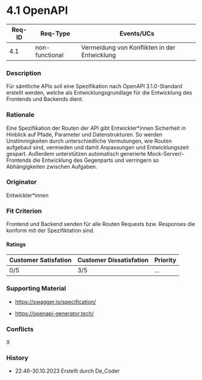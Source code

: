 # 4.1 OpenAPI

| Req-ID | Req-Type       | Events/UCs                                   |
| ------ | -------------- | -------------------------------------------- |
| 4.1    | non-functional | Vermeidung von Konflikten in der Entwicklung |

### Description

Für sämtliche APIs soll eine Spezifikation nach OpenAPI 3.1.0-Standard erstellt werden, welche als Entwicklungsgrundlage für die Entwicklung des Frontends und Backends dient.

### Rationale

Eine Spezifikation der Routen der API gibt Entwickler*innen Sicherheit in Hinblick auf Pfade, Parameter und Datenstrukturen. So werden Unstimmigkeiten durch unterschiedliche Vermutungen, wie Routen aufgebaut sind, vermieden und damit Anpassungen und Entwicklungszeit gespart. Außerdem unterstützen automatisch generierte Mock-Server/-Frontends die Entwicklung des Gegenparts und verringern so Abhängigkeiten zwischen Aufgaben.

### Originator

Entwickler*innen

### Fit Criterion

Frontend und Backend senden für alle Routen Requests bzw. Responses die konform mit der Spezifiktation sind.

#### Ratings

| Customer Satisfation | Customer Dissatisfation | Priority |
| -------------------- | ----------------------- | -------- |
| 0/5                  | 3/5                     | ...      |

### Supporting Material

- https://swagger.io/specification/

- https://openapi-generator.tech/

### Conflicts

X

### History

- 22:46-30.10.2023 Erstellt durch De_Coder
